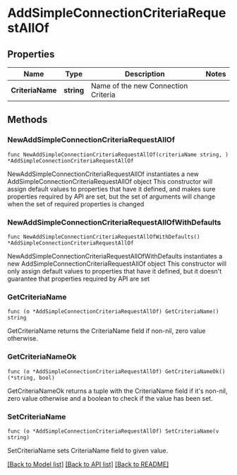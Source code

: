 # AddSimpleConnectionCriteriaRequestAllOf

## Properties

Name | Type | Description | Notes
------------ | ------------- | ------------- | -------------
**CriteriaName** | **string** | Name of the new Connection Criteria | 

## Methods

### NewAddSimpleConnectionCriteriaRequestAllOf

`func NewAddSimpleConnectionCriteriaRequestAllOf(criteriaName string, ) *AddSimpleConnectionCriteriaRequestAllOf`

NewAddSimpleConnectionCriteriaRequestAllOf instantiates a new AddSimpleConnectionCriteriaRequestAllOf object
This constructor will assign default values to properties that have it defined,
and makes sure properties required by API are set, but the set of arguments
will change when the set of required properties is changed

### NewAddSimpleConnectionCriteriaRequestAllOfWithDefaults

`func NewAddSimpleConnectionCriteriaRequestAllOfWithDefaults() *AddSimpleConnectionCriteriaRequestAllOf`

NewAddSimpleConnectionCriteriaRequestAllOfWithDefaults instantiates a new AddSimpleConnectionCriteriaRequestAllOf object
This constructor will only assign default values to properties that have it defined,
but it doesn't guarantee that properties required by API are set

### GetCriteriaName

`func (o *AddSimpleConnectionCriteriaRequestAllOf) GetCriteriaName() string`

GetCriteriaName returns the CriteriaName field if non-nil, zero value otherwise.

### GetCriteriaNameOk

`func (o *AddSimpleConnectionCriteriaRequestAllOf) GetCriteriaNameOk() (*string, bool)`

GetCriteriaNameOk returns a tuple with the CriteriaName field if it's non-nil, zero value otherwise
and a boolean to check if the value has been set.

### SetCriteriaName

`func (o *AddSimpleConnectionCriteriaRequestAllOf) SetCriteriaName(v string)`

SetCriteriaName sets CriteriaName field to given value.



[[Back to Model list]](../README.md#documentation-for-models) [[Back to API list]](../README.md#documentation-for-api-endpoints) [[Back to README]](../README.md)


